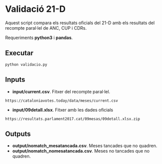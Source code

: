 Validació 21-D
==============

Aquest script compara els resultats oficials del 21-D amb els resultats del
recompte paral·lel de ANC, CUP i CDRs.

Requeriments **python3** i **pandas**.

Executar
--------
```
python validacio.py
```

Inputs
------

- **input/current.csv**. Fitxer del recompte paral·lel.
```
https://cataloniavotes.today/data/meses/current.csv
```
- **input/09detall.xlsx**. Fitxer amb les dades oficials
```
https://resultats.parlament2017.cat/09mesas/09detall.xlsx.zip
```

Outputs
-------

- **output/nomatch_mesatancada.csv**. Meses tancades que no quadren.
- **output/nomatch_nomesatancada.csv**. Meses no tancades que no quadren.
